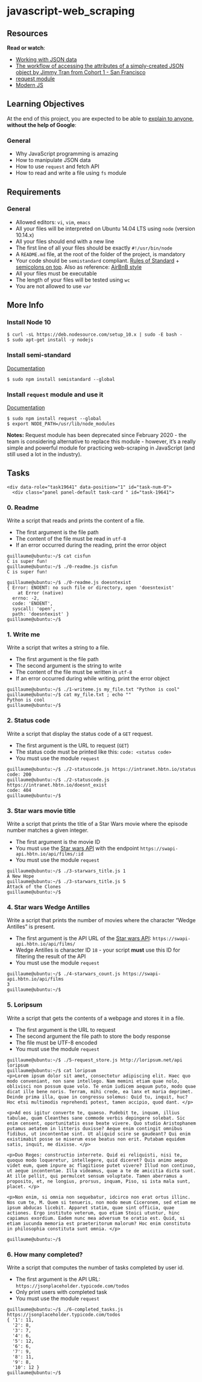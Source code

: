 # javascript-web_scraping

 <div class="panel panel-default" id="project-description">
  <div class="panel-body">
    <h2>Resources</h2>

<p><strong>Read or watch</strong>:</p>

<ul>
<li><a href="https://developer.mozilla.org/en-US/docs/Learn/JavaScript/Objects/JSON" title="Working with JSON data" target="_blank">Working with JSON data</a> </li>
<li><a href="https://medium.com/@vietkieutie/the-workflow-of-accessing-the-attributes-of-a-simply-created-json-object-82a5b33e2319" title="The workflow of accessing the attributes of a simply-created JSON object by Jimmy Tran from Cohort 1 - San Francisco" target="_blank">The workflow of accessing the attributes of a simply-created JSON object by Jimmy Tran from Cohort 1 - San Francisco</a> </li>
<li><a href="https://github.com/request/request" title="request module" target="_blank">request module</a> </li>
<li><a href="https://github.com/mbeaudru/modern-js-cheatsheet" title="Modern JS" target="_blank">Modern JS</a> </li>
</ul>

<h2>Learning Objectives</h2>

<p>At the end of this project, you are expected to be able to <a href="/rltoken/y1YyQMtdFjC6uqUzoggDkQ" title="explain to anyone" target="_blank">explain to anyone</a>, <strong>without the help of Google</strong>:</p>

<h3>General</h3>

<ul>
<li>Why JavaScript programming is amazing</li>
<li>How to manipulate JSON data</li>
<li>How to use <code>request</code> and fetch API</li>
<li>How to read and write a file using <code>fs</code> module</li>
</ul>

<h2>Requirements</h2>

<h3>General</h3>

<ul>
<li>Allowed editors: <code>vi</code>, <code>vim</code>, <code>emacs</code></li>
<li>All your files will be interpreted on Ubuntu 14.04 LTS using <code>node</code> (version 10.14.x)</li>
<li>All your files should end with a new line</li>
<li>The first line of all your files should be exactly <code>#!/usr/bin/node</code></li>
<li>A <code>README.md</code> file, at the root of the folder of the project, is mandatory</li>
<li>Your code should be <code>semistandard</code> compliant. <a href="https://standardjs.com/rules.html" title="Rules of Standard" target="_blank">Rules of Standard</a> + <a href="https://github.com/standard/semistandard" title="semicolons on top" target="_blank">semicolons on top</a>. Also as reference: <a href="https://github.com/airbnb/javascript" title="AirBnB style" target="_blank">AirBnB style</a></li>
<li>All your files must be executable</li>
<li>The length of your files will be tested using <code>wc</code></li>
<li>You are not allowed to use <code>var</code></li>
</ul>

<h2>More Info</h2>

<h3>Install Node 10</h3>

<pre><code>$ curl -sL https://deb.nodesource.com/setup_10.x | sudo -E bash -
$ sudo apt-get install -y nodejs
</code></pre>

<h3>Install semi-standard</h3>

<p><a href="https://github.com/standard/semistandard" title="Documentation" target="_blank">Documentation</a></p>

<pre><code>$ sudo npm install semistandard --global
</code></pre>

<h3>Install <code>request</code> module and use it</h3>

<p><a href="https://github.com/request/request" title="Documentation" target="_blank">Documentation</a></p>

<pre><code>$ sudo npm install request --global
$ export NODE_PATH=/usr/lib/node_modules
</code></pre>

<p><strong>Notes:</strong> Request module has been deprecated since February 2020 - the team is considering alternative to replace this module - however, it&rsquo;s a really simple and powerful module for practicing web-scraping in JavaScript (and still used a lot in the industry).</p>

  </div>
</div>

   <h2 class="gap">Tasks</h2>

    <div data-role="task19641" data-position="1" id="task-num-0">
      <div class="panel panel-default task-card " id="task-19641">

<span id="user_id" data-id="6138"></span>

  <div class="panel-heading panel-heading-actions">
   <h3 class="panel-title">
      0. Readme
    </h3>

  <div class="panel-body">
   <span id="user_id" data-id="6138"></span>

   <!-- Progress vs Score -->

   <!-- Task Body -->
   <p>Write a script that reads and prints the content of a file.</p>

<ul>
<li>The first argument is the file path</li>
<li>The content of the file must be read in <code>utf-8</code></li>
<li>If an error occurred during the reading, print the error object</li>
</ul>

<pre><code>guillaume@ubuntu:~/$ cat cisfun
C is super fun!
guillaume@ubuntu:~/$ ./0-readme.js cisfun
C is super fun!

guillaume@ubuntu:~/$ ./0-readme.js doesntexist
{ Error: ENOENT: no such file or directory, open &#39;doesntexist&#39;
    at Error (native)
  errno: -2,
  code: &#39;ENOENT&#39;,
  syscall: &#39;open&#39;,
  path: &#39;doesntexist&#39; }
guillaume@ubuntu:~/$ 
</code></pre>

  </div>

<div class="panel-heading panel-heading-actions">
   <h3 class="panel-title">
      1. Write me
    </h3>
   </div>

  <div class="panel-body">
   <span id="user_id" data-id="6138"></span>

  <!-- Progress vs Score -->

  <!-- Task Body -->
  <p>Write a script that writes a string to a file.</p>

<ul>
<li>The first argument is the file path</li>
<li>The second argument is the string to write</li>
<li>The content of the file must be written in <code>utf-8</code></li>
<li>If an error occurred during while writing, print the error object</li>
</ul>

<pre><code>guillaume@ubuntu:~/$ ./1-writeme.js my_file.txt &quot;Python is cool&quot;
guillaume@ubuntu:~/$ cat my_file.txt ; echo &quot;&quot;
Python is cool
guillaume@ubuntu:~/$ 
</code></pre>

 </div>

<div class="panel-heading panel-heading-actions">
   <h3 class="panel-title">
     2. Status code
   </h3>
  </div>

  <div class="panel-body">
   <span id="user_id" data-id="6138"></span>

  <!-- Progress vs Score -->

  <!-- Task Body -->
  <p>Write a script that display the status code of a <code>GET</code> request.</p>

<ul>
<li>The first argument is the URL to request (<code>GET</code>)</li>
<li>The status code must be printed like this: <code>code: &lt;status code&gt;</code></li>
<li>You must use the module <code>request</code></li>
</ul>

<pre><code>guillaume@ubuntu:~/$ ./2-statuscode.js https://intranet.hbtn.io/status
code: 200
guillaume@ubuntu:~/$ ./2-statuscode.js https://intranet.hbtn.io/doesnt_exist
code: 404
guillaume@ubuntu:~/$ 
</code></pre>
  </div>

<div class="panel-heading panel-heading-actions">
   <h3 class="panel-title">
      3. Star wars movie title
    </h3>
  </div>

  <div class="panel-body">
   <span id="user_id" data-id="6138"></span>

   <!-- Progress vs Score -->

   <!-- Task Body -->
   <p>Write a script that prints the title of a Star Wars movie where the episode number matches a given integer.</p>

<ul>
<li>The first argument is the movie ID</li>
<li>You must use the <a href="/rltoken/yVZIeh85vG1sVY7cvUneUg" title="Star wars API" target="_blank">Star wars API</a> with the endpoint <code>https://swapi-api.hbtn.io/api/films/:id</code></li>
<li>You must use the module <code>request</code></li>
</ul>

<pre><code>guillaume@ubuntu:~/$ ./3-starwars_title.js 1
A New Hope
guillaume@ubuntu:~/$ ./3-starwars_title.js 5
Attack of the Clones
guillaume@ubuntu:~/$ 
</code></pre>
  </div>

<div class="panel-heading panel-heading-actions">
   <h3 class="panel-title">
      4. Star wars Wedge Antilles
    </h3>
  </div>

  <div class="panel-body">
   <span id="user_id" data-id="6138"></span>

   <!-- Progress vs Score -->

   <!-- Task Body -->
   <p>Write a script that prints the number of movies where the character &ldquo;Wedge Antilles&rdquo; is present.</p>

<ul>
<li>The first argument is the API URL of the <a href="/rltoken/yVZIeh85vG1sVY7cvUneUg" title="Star wars API" target="_blank">Star wars API</a>: <code>https://swapi-api.hbtn.io/api/films/</code></li>
<li>Wedge Antilles is character ID <code>18</code> - your script <strong>must</strong> use this ID for filtering the result of the API</li>
<li>You must use the module <code>request</code></li>
</ul>

<pre><code>guillaume@ubuntu:~/$ ./4-starwars_count.js https://swapi-api.hbtn.io/api/films
3
guillaume@ubuntu:~/$ 
</code></pre>

  </div>

<div class="panel-heading panel-heading-actions">
   <h3 class="panel-title">
      5. Loripsum
    </h3>
  </div>

  <div class="panel-body">
   <span id="user_id" data-id="6138"></span>

   <!-- Progress vs Score -->

   <!-- Task Body -->
   <p>Write a script that gets the contents of a webpage and stores it in a file.</p>

<ul>
<li>The first argument is the URL to request</li>
<li>The second argument the file path to store the body response</li>
<li>The file must be UTF-8 encoded</li>
<li>You must use the module <code>request</code></li>
</ul>

<pre><code>guillaume@ubuntu:~/$ ./5-request_store.js http://loripsum.net/api loripsum
guillaume@ubuntu:~/$ cat loripsum
&lt;p&gt;Lorem ipsum dolor sit amet, consectetur adipiscing elit. Haec quo modo conveniant, non sane intellego. Nam memini etiam quae nolo, oblivisci non possum quae volo. Te enim iudicem aequum puto, modo quae dicat ille bene noris. Terram, mihi crede, ea lanx et maria deprimet. Deinde prima illa, quae in congressu solemus: Quid tu, inquit, huc? Hoc etsi multimodis reprehendi potest, tamen accipio, quod dant. &lt;/p&gt;

&lt;p&gt;Ad eos igitur converte te, quaeso. Pudebit te, inquam, illius tabulae, quam Cleanthes sane commode verbis depingere solebat. Sic enim censent, oportunitatis esse beate vivere. Quo studio Aristophanem putamus aetatem in litteris duxisse? Aeque enim contingit omnibus fidibus, ut incontentae sint. Ut aliquid scire se gaudeant? Qui enim existimabit posse se miserum esse beatus non erit. Putabam equidem satis, inquit, me dixisse. &lt;/p&gt;

&lt;p&gt;Duo Reges: constructio interrete. Quid ei reliquisti, nisi te, quoquo modo loqueretur, intellegere, quid diceret? Quis animo aequo videt eum, quem inpure ac flagitiose putet vivere? Illud non continuo, ut aeque incontentae. Illa videamus, quae a te de amicitia dicta sunt. At ille pellit, qui permulcet sensum voluptate. Tamen aberramus a proposito, et, ne longius, prorsus, inquam, Piso, si ista mala sunt, placet. &lt;/p&gt;

&lt;p&gt;Non enim, si omnia non sequebatur, idcirco non erat ortus illinc. Nos cum te, M. Quem si tenueris, non modo meum Ciceronem, sed etiam me ipsum abducas licebit. Apparet statim, quae sint officia, quae actiones. Ergo instituto veterum, quo etiam Stoici utuntur, hinc capiamus exordium. Eadem nunc mea adversum te oratio est. Quid, si etiam iucunda memoria est praeteritorum malorum? Hoc enim constituto in philosophia constituta sunt omnia. &lt;/p&gt;

guillaume@ubuntu:~/$ 
</code></pre>

  </div>

<div class="panel-heading panel-heading-actions">
   <h3 class="panel-title">
      6. How many completed?
    </h3>
  </div>

  <div class="panel-body">
   <span id="user_id" data-id="6138"></span>

   <!-- Progress vs Score -->

   <!-- Task Body -->
   <p>Write a script that computes the number of tasks completed by user id.</p>

<ul>
<li>The first argument is the API URL: <code>https://jsonplaceholder.typicode.com/todos</code></li>
<li>Only print users with completed task</li>
<li>You must use the module <code>request</code></li>
</ul>

<pre><code>guillaume@ubuntu:~/$ ./6-completed_tasks.js https://jsonplaceholder.typicode.com/todos
{ &#39;1&#39;: 11,
  &#39;2&#39;: 8,
  &#39;3&#39;: 7,
  &#39;4&#39;: 6,
  &#39;5&#39;: 12,
  &#39;6&#39;: 6,
  &#39;7&#39;: 9,
  &#39;8&#39;: 11,
  &#39;9&#39;: 8,
  &#39;10&#39;: 12 }
guillaume@ubuntu:~/$
</code></pre>

  </div>
